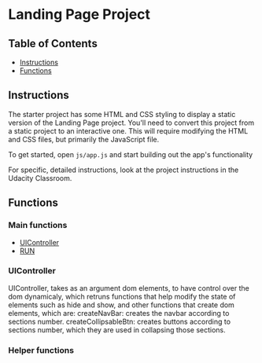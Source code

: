 # Landing Page Project

## Table of Contents

* [Instructions](#instructions)
* [Functions](#functions)

## Instructions

The starter project has some HTML and CSS styling to display a static version of the Landing Page project. You'll need to convert this project from a static project to an interactive one. This will require modifying the HTML and CSS files, but primarily the JavaScript file.

To get started, open `js/app.js` and start building out the app's functionality

For specific, detailed instructions, look at the project instructions in the Udacity Classroom.

## Functions

### Main functions

* [UIController](#uicontroller)
* [RUN](#run)

### UIController

UIController, takes as an argument dom elements, to have control over the dom dynamicaly, which retruns functions that help modify the state of elements such as hide and show, and other functions that create dom elements, which are:
createNavBar: creates the navbar according to sections number.
createCollipsableBtn: creates buttons according to sections number, which they are used in collapsing those sections.
### Helper functions
